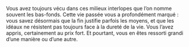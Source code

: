 ﻿---
skill_proficiencies: '[Escamotage](abilities_dexterity_hd.md#escamotage), [Intimidation](abilities_charisma_hd.md#intimidation) ou [Supercherie](abilities_charisma_hd.md#supercherie).'
mastered_tools: outils de voleur, un type de jeu au choix.
equipment: vêtements discrets, dont une capuche, quelques chausse-trappes, objet brillant mais de peu de valeur volé il y a longtemps à une personne importante, bourse contenant 10 sous.
id: background_scoundrel_fr.md#crapule
name: Crapule
alt_name: '[Scoundrel](background_scoundrel_en.md) (RPG p50)'
source: (JDR p38)
---

Vous avez toujours vécu dans ces milieux interlopes que l’on nomme souvent les bas-fonds. Cette vie passée vous a profondément marqué : vous savez désormais que la fin justifie parfois les moyens, et que les idéaux ne résistent pas toujours face à la dureté de la vie. Vous l’avez appris, certainement au prix fort. Et pourtant, vous en êtes ressorti grandi d’une manière ou d’une autre.

